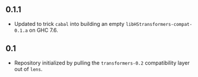 0.1.1
-----
* Updated to trick `cabal` into building an empty `libHStransformers-compat-0.1.a` on GHC 7.6.

0.1
---
* Repository initialized by pulling the `transformers-0.2` compatibility layer out of `lens`.
